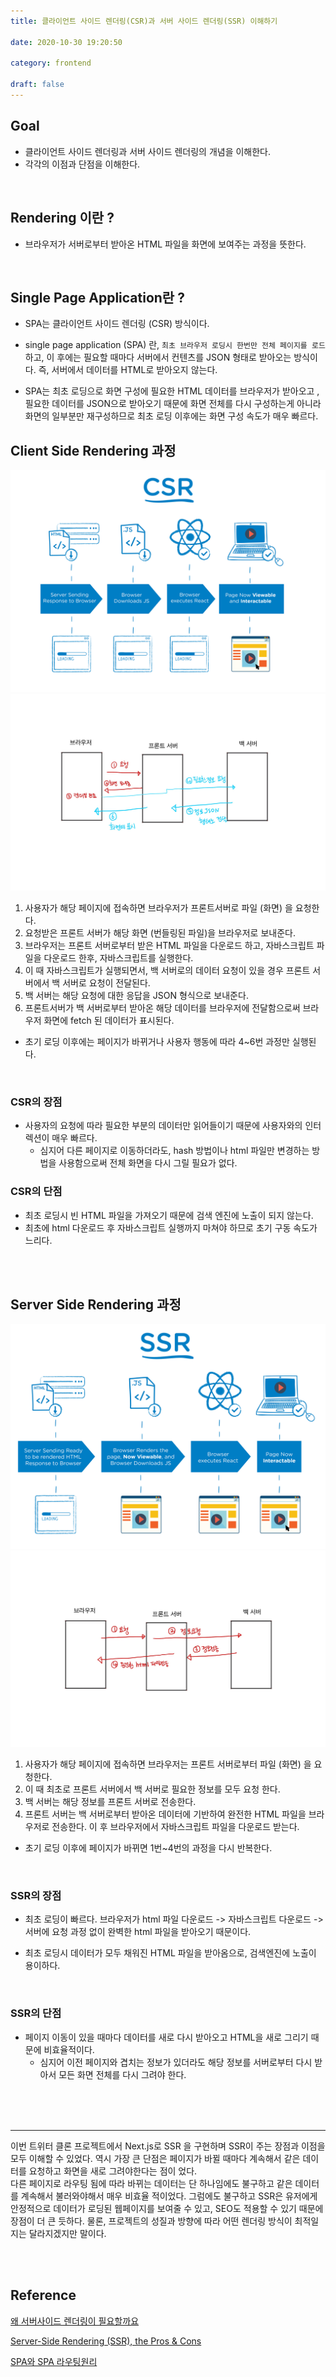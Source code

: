 ```yaml
---
title: 클라이언트 사이드 렌더링(CSR)과 서버 사이드 렌더링(SSR) 이해하기

date: 2020-10-30 19:20:50

category: frontend

draft: false
---
```


## Goal

- 클라이언트 사이드 렌더링과 서버 사이드 렌더링의 개념을 이해한다.
- 각각의 이점과 단점을 이해한다.

<br/>

## Rendering 이란 ?

- 브라우저가 서버로부터 받아온 HTML 파일을 화면에 보여주는 과정을 뜻한다.

<br/>

## Single Page Application란 ?

- SPA는 클라이언트 사이드 렌더링 (CSR) 방식이다.

- single page application (SPA) 란, `최초 브라우저 로딩시 한번만 전체 페이지를 로드`하고, 이 후에는 필요할 때마다 서버에서 컨텐츠를 JSON 형태로 받아오는 방식이다. 즉, 서버에서 데이터를 HTML로 받아오지 않는다.

- SPA는 최초 로딩으로 화면 구성에 필요한 HTML 데이터를 브라우저가 받아오고 , 필요한 데이터를 JSON으로 받아오기 때문에 화면 전체를 다시 구성하는게 아니라 화면의 일부분만 재구성하므로 최초 로딩 이후에는 화면 구성 속도가 매우 빠르다.

## Client Side Rendering 과정

![](./images/csr.png)
![](./images/CSR과정.jpg)

1. 사용자가 해당 페이지에 접속하면 브라우저가 프론트서버로 파일 (화면) 을 요청한다.
2. 요청받은 프론트 서버가 해당 화면 (번들링된 파일)을 브라우저로 보내준다.
3. 브라우저는 프론트 서버로부터 받은 HTML 파일을 다운로드 하고, 자바스크립트 파일을 다운로드 한후, 자바스크립트를 실행한다.
4. 이 때 자바스크립트가 실행되면서, 백 서버로의 데이터 요청이 있을 경우 프론트 서버에서 백 서버로 요청이 전달된다.
5. 백 서버는 해당 요청에 대한 응답을 JSON 형식으로 보내준다.
6. 프론트서버가 백 서버로부터 받아온 해당 데이터를 브라우저에 전달함으로써 브라우저 화면에 fetch 된 데이터가 표시된다.

- 초기 로딩 이후에는 페이지가 바뀌거나 사용자 행동에 따라 4~6번 과정만 실행된다.

<br/>

### CSR의 장점

- 사용자의 요청에 따라 필요한 부분의 데이터만 읽어들이기 때문에 사용자와의 인터렉션이 매우 빠르다.
  - 심지어 다른 페이지로 이동하더라도, hash 방법이나 html 파일만 변경하는 방법을 사용함으로써 전체 화면을 다시 그릴 필요가 없다.

### CSR의 단점

- 최초 로딩시 빈 HTML 파일을 가져오기 때문에 검색 엔진에 노출이 되지 않는다.
- 최초에 html 다운로드 후 자바스크립트 실행까지 마쳐야 하므로 초기 구동 속도가 느리다.

<br/>

<br/>

## Server Side Rendering 과정

![](./images/ssr.png)
![](./images/SSR과정.jpg)

1. 사용자가 해당 페이지에 접속하면 브라우저는 프론트 서버로부터 파일 (화면) 을 요청한다.
2. 이 때 최초로 프론트 서버에서 백 서버로 필요한 정보를 모두 요청 한다.
3. 백 서버는 해당 정보를 프론트 서버로 전송한다.
4. 프론트 서버는 백 서버로부터 받아온 데이터에 기반하여 완전한 HTML 파일을 브라우저로 전송한다. 이 후 브라우저에서 자바스크립트 파일을 다운로드 받는다.

- 초기 로딩 이후에 페이지가 바뀌면 1번~4번의 과정을 다시 반복한다.

<br/>

### SSR의 장점

- 최초 로딩이 빠르다. 브라우저가 html 파일 다운로드 -> 자바스크립트 다운로드 -> 서버에 요청 과정 없이 완벽한 html 파일을 받아오기 때문이다.

- 최초 로딩시 데이터가 모두 채워진 HTML 파일을 받아옴으로, 검색엔진에 노출이 용이하다.

<br/>

### SSR의 단점

- 페이지 이동이 있을 때마다 데이터를 새로 다시 받아오고 HTML을 새로 그리기 때문에 비효율적이다.
  - 심지어 이전 페이지와 겹치는 정보가 있더라도 해당 정보를 서버로부터 다시 받아서 모든 화면 전체를 다시 그려야 한다.

<br/>
<br/>
<br/>

---

이번 트위터 클론 프로젝트에서 Next.js로 SSR 을 구현하며 SSR이 주는 장점과 이점을 모두 이해할 수 있었다. 역시 가장 큰 단점은 페이지가 바뀔 때마다 계속해서 같은 데이터를 요청하고 화면을 새로 그려야한다는 점이 었다. <br/> 다른 페이지로 라우팅 됨에 따라 바뀌는 데이터는 단 하나임에도 불구하고 같은 데이터를 계속해서 불러와야해서 매우 비효율 적이었다. 그럼에도 불구하고 SSR은 유저에게 안정적으로 데이터가 로딩된 웹페이지를 보여줄 수 있고, SEO도 적용할 수 있기 때문에 장점이 더 큰 듯하다. 물론, 프로젝트의 성질과 방향에 따라 어떤 렌더링 방식이 최적일지는 달라지겠지만 말이다.

<br/>
<br/>

## Reference

[왜 서버사이드 렌더링이 필요할까요](https://medium.com/@donggyu9410/%EC%99%9C-%EC%84%9C%EB%B2%84-%EC%82%AC%EC%9D%B4%EB%93%9C-%EB%A0%8C%EB%8D%94%EB%A7%81%EC%9D%B4-%ED%95%84%EC%9A%94%ED%95%A0%EA%B9%8C%EC%9A%94-eb41a594f94b)

[Server-Side Rendering (SSR), the Pros & Cons](https://techstacker.com/server-side-rendering-ssr-pros-and-cons/)

[SPA와 SPA 라우팅원리](https://reimaginer.tistory.com/entry/spa-and-spa-routing)
